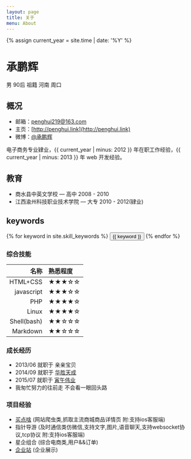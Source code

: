 ```yaml
---
layout: page
title: 关于
menu: About
---
```

{% assign current_year = site.time | date: '%Y' %}

承鹏辉
===
男 90后
祖籍 河南 周口

## 概况

- 邮箱：penghui219@163.com
- 主页：[http://penghui.link](http://penghui.link)
- 微博：[@承鹏辉](http://weibo.com/peen219)

电子商务专业肄业，{{ current_year | minus: 2012 }} 年在职工作经验，{{ current_year | minus: 2013 }} 年 web 开发经验。

## 教育

- 商水县中英文学校  — 高中 2008 - 2010
- 江西渝州科技职业技术学院 — 大专 2010 - 2012(肄业)

## keywords
<div class="btn-inline">
{% for keyword in site.skill_keywords %} <button class="btn btn-outline" type="button">{{ keyword }}</button> {% endfor %}
</div>

### 综合技能

| 名称 | 熟悉程度
|--:|:--|
| HTML+CSS | ★★★☆☆ |
| javascript | ★★★☆☆ |
| PHP | ★★★★☆ |
| Linux | ★★★★☆ |
| Shell(bash) | ★★☆☆☆ |
| Markdown | ★★☆☆☆ |



### 成长经历
* 2013/06 就职于 亲亲宝贝
* 2014/09 就职于 [华胜天成](http://www.teamsun.com.cn/)
* 2015/07 就职于 [寅午伟业](http://www.yinwuweiye.com/)
* 我匆忙努力的往前走 不会看一眼回头路

### 项目经验
* <a href='http://maidian3.com'>买点啥</a> (网站爬虫类,抓取主流商城商品详情页   附:支持ios客服端)
* 指针导游 (及时通信类仿微信,支持文字,图片,语音聊天,支持websocket协议,tcp协议 附:支持ios客服端)
* 星企组合 (综合电商类,用户&&订单)
* <a href='http://www.bjxgmh.com'>企业站</a> (企业展示)

